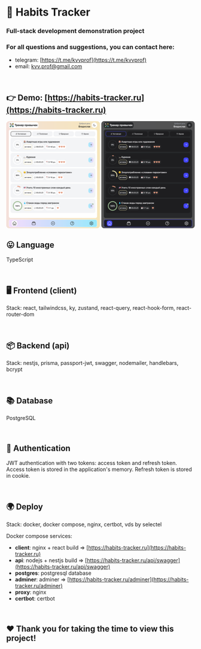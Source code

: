 # 🎯 Habits Tracker

### Full-stack development demonstration project

### For all questions and suggestions, you can contact here:

- telegram: [https://t.me/kvvprof](https://t.me/kvvprof)
- email: [kvv.prof@gmail.com](kvv.prof@gmail.com)

<br />

## 👉 Demo: [https://habits-tracker.ru](https://habits-tracker.ru)

<img src="screenshot.png">

<br />

## 😛 Language

TypeScript

<br />

## 🖥 Frontend (client)

Stack: react, tailwindcss, ky, zustand, react-query, react-hook-form, react-router-dom

<br />

## 📦 Backend (api)

Stack: nestjs, prisma, passport-jwt, swagger, nodemailer, handlebars, bcrypt

<br />

## 📚 Database

PostgreSQL

<br />

## 🔑 Authentication

JWT authentication with two tokens: access token and refresh token. Access token is stored in the application's memory. Refresh token is stored in cookie.

<br />

## 🌍 Deploy

Stack: docker, docker compose, nginx, certbot, vds by selectel

Docker compose services:

- **client**: nginx + react build => [https://habits-tracker.ru](https://habits-tracker.ru)
- **api**: nodejs + nestjs build => [https://habits-tracker.ru/api/swagger](https://habits-tracker.ru/api/swagger)
- **postgres**: postgresql database
- **adminer**: adminer => [https://habits-tracker.ru/adminer](https://habits-tracker.ru/adminer)
- **proxy**: nginx
- **certbot**: certbot

<br />

## ❤️ Thank you for taking the time to view this project!
